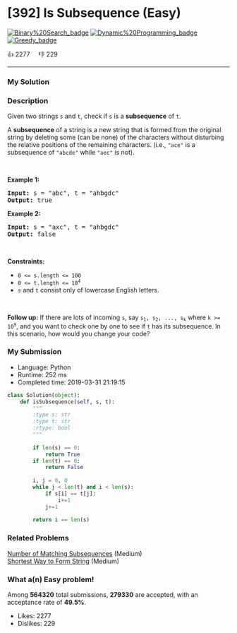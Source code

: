 # [392] Is Subsequence (Easy)

[![Binary%20Search_badge](https://img.shields.io/badge/topic-Binary%20Search-green.svg)](https://leetcode.com/problems/is-subsequence/)  [![Dynamic%20Programming_badge](https://img.shields.io/badge/topic-Dynamic%20Programming-green.svg)](https://leetcode.com/problems/is-subsequence/)  [![Greedy_badge](https://img.shields.io/badge/topic-Greedy-green.svg)](https://leetcode.com/problems/is-subsequence/) 

:+1: 2277 &nbsp; &nbsp; :thumbsdown: 229

---

### My Solution


### Description
<p>Given two strings <code>s</code> and <code>t</code>, check if <code>s</code> is a <strong>subsequence</strong> of <code>t</code>.</p>

<p>A <strong>subsequence</strong> of a string is a new string that is formed from the original string by deleting some (can be none) of the characters without disturbing the relative positions of the remaining characters. (i.e., <code>&quot;ace&quot;</code> is a subsequence of <code>&quot;abcde&quot;</code> while <code>&quot;aec&quot;</code> is not).</p>

<p>&nbsp;</p>
<p><strong>Example 1:</strong></p>
<pre><strong>Input:</strong> s = "abc", t = "ahbgdc"
<strong>Output:</strong> true
</pre><p><strong>Example 2:</strong></p>
<pre><strong>Input:</strong> s = "axc", t = "ahbgdc"
<strong>Output:</strong> false
</pre>
<p>&nbsp;</p>
<p><strong>Constraints:</strong></p>

<ul>
	<li><code>0 &lt;= s.length &lt;= 100</code></li>
	<li><code>0 &lt;= t.length &lt;= 10<sup>4</sup></code></li>
	<li><code>s</code> and <code>t</code>&nbsp;consist&nbsp;only of lowercase English letters.</li>
</ul>

<p>&nbsp;</p>
<strong>Follow up:</strong> If there are lots of incoming <code>s</code>, say <code>s<sub>1</sub>, s<sub>2</sub>, ..., s<sub>k</sub></code> where <code>k &gt;= 10<sup>9</sup></code>, and you want to check one by one to see if <code>t</code> has its subsequence. In this scenario, how would you change your code?


### My Submission

- Language: Python
- Runtime: 252 ms
- Completed time: 2019-03-31 21:19:15

```Python
class Solution(object):
    def isSubsequence(self, s, t):
        """
        :type s: str
        :type t: str
        :rtype: bool
        """
        
        if len(s) == 0:
            return True
        if len(t) == 0:
            return False
        
        i, j = 0, 0
        while j < len(t) and i < len(s):
            if s[i] == t[j]:
                i+=1
            j+=1
    
        return i == len(s)
```


### Related Problems
[Number of Matching Subsequences](https://leetcode.com/problems/number-of-matching-subsequences/) (Medium) <br>
[Shortest Way to Form String](https://leetcode.com/problems/shortest-way-to-form-string/) (Medium) <br>



### What a(n) Easy problem!
Among **564320** total submissions, **279330** are accepted, with an acceptance rate of **49.5%**. <br>

- Likes: 2277
- Dislikes: 229

